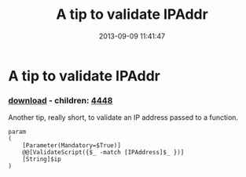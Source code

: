 ﻿---
pid:            4447
poster:         AxelLimousin
title:          A tip to validate IPAddr
date:           2013-09-09 11:41:47
format:         posh
parent:         0
parent:         0
children:       4448
---

# A tip to validate IPAddr

### [download](4447.ps1) - children: [4448](4448.md)

Another tip, really short, to validate an IP address passed to a function.

```posh
param
(
	[Parameter(Mandatory=$True)]
	@@[ValidateScript({$_ -match [IPAddress]$_ })]
	[String]$ip
)
```
